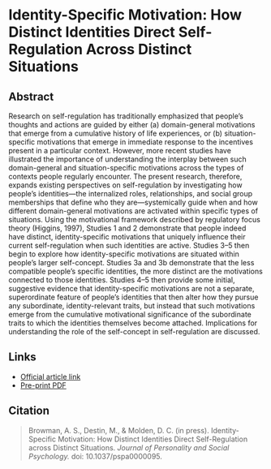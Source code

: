 # Identity-Specific Motivation: How Distinct Identities Direct Self-Regulation Across Distinct Situations

## Abstract

Research on self-regulation has traditionally emphasized that people’s thoughts and actions are guided by either (a) domain-general motivations that emerge from a cumulative history of life experiences, or (b) situation-specific motivations that emerge in immediate response to the incentives present in a particular context. However, more recent studies have illustrated the importance of understanding the interplay between such domain-general and situation-specific motivations across the types of contexts people regularly encounter. The present research, therefore, expands existing perspectives on self-regulation by investigating how people’s identities—the internalized roles, relationships, and social group memberships that define who they are—systemically guide when and how different domain-general motivations are activated within specific types of situations. Using the motivational framework described by regulatory focus theory (Higgins, 1997), Studies 1 and 2 demonstrate that people indeed have distinct, identity-specific motivations that uniquely influence their current self-regulation when such identities are active. Studies 3–5 then begin to explore how identity-specific motivations are situated within people’s larger self-concept. Studies 3a and 3b demonstrate that the less compatible people’s specific identities, the more distinct are the motivations connected to those identities. Studies 4–5 then provide some initial, suggestive evidence that identity-specific motivations are not a separate, superordinate feature of people’s identities that then alter how they pursue any subordinate, identity-relevant traits, but instead that such motivations emerge from the cumulative motivational significance of the subordinate traits to which the identities themselves become attached. Implications for understanding the role of the self-concept in self-regulation are discussed.

## Links

* [Official article link](http://psycnet.apa.org/record/2017-52741-001)
* [Pre-print PDF](http://alexbrowman.com/articles/Browman%20et%20al.,%202017,%20JPSP.pdf)

## Citation

> Browman, A. S., Destin, M., & Molden, D. C. (in press). Identity-Specific Motivation: How Distinct Identities Direct Self-Regulation across Distinct Situations. *Journal of Personality and Social Psychology.* doi: 10.1037/pspa0000095.